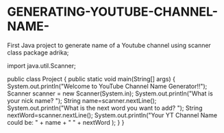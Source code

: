 # GENERATING-YOUTUBE-CHANNEL-NAME-
First Java project to generate name of a Youtube channel using scanner class
package adrika;

import java.util.Scanner;

public class Project {
		 public static void main(String[] args) {
		 System.out.println("Welcome to YouTube Channel Name Generator!!");
		 Scanner scanner = new Scanner(System.in);
		 System.out.println("What is your nick name? ");
		 String name=scanner.nextLine();
		 System.out.println("What is the next word you want to add? ");
		 String nextWord=scanner.nextLine();
		 System.out.println("Your YT Channel Name could be: " + name + " " +
		nextWord );
		 }
		 }
